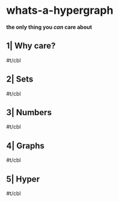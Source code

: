 # whats-a-hypergraph

__the only thing you **_can_** care about__

## 1| Why care?

#t/cbl

## 2| Sets

#t/cbl

## 3| Numbers

#t/cbl

## 4| Graphs

#t/cbl

## 5| Hyper

#t/cbl